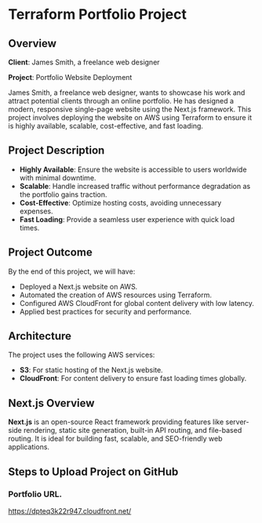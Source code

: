# Terraform Portfolio Project

## Overview

**Client**: James Smith, a freelance web designer

**Project**: Portfolio Website Deployment

James Smith, a freelance web designer, wants to showcase his work and attract potential clients through an online portfolio. He has designed a modern, responsive single-page website using the Next.js framework. This project involves deploying the website on AWS using Terraform to ensure it is highly available, scalable, cost-effective, and fast loading.

## Project Description

- **Highly Available**: Ensure the website is accessible to users worldwide with minimal downtime.
- **Scalable**: Handle increased traffic without performance degradation as the portfolio gains traction.
- **Cost-Effective**: Optimize hosting costs, avoiding unnecessary expenses.
- **Fast Loading**: Provide a seamless user experience with quick load times.

## Project Outcome

By the end of this project, we will have:

- Deployed a Next.js website on AWS.
- Automated the creation of AWS resources using Terraform.
- Configured AWS CloudFront for global content delivery with low latency.
- Applied best practices for security and performance.

## Architecture

The project uses the following AWS services:

- **S3**: For static hosting of the Next.js website.
- **CloudFront**: For content delivery to ensure fast loading times globally.

## Next.js Overview

**Next.js** is an open-source React framework providing features like server-side rendering, static site generation, built-in API routing, and file-based routing. It is ideal for building fast, scalable, and SEO-friendly web applications.

## Steps to Upload Project on GitHub

### Portfolio URL.

https://dpteq3k22r947.cloudfront.net/
